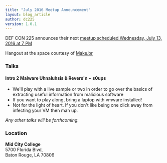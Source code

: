 ```yaml
---
title: "July 2016 Meetup Announcement"
layout: blog_article
author: dc225
version: 1.0.1
---
```


<script type="application/ld+json">
{
  "@context" : "http://schema.org",
  "@type" : "Event",
  "name" : "July 2016 Meetup Announcement",
  "startDate" : "2016-07-13",
  "location" : {
    "@type" : "Place",
    "name" : "Mid City College",
    "address" : {
      "@type" : "PostalAddress",
      "addressLocality" : "Baton Rouge",
      "addressRegion" : "Louisiana"
    }
  },
  "description" : "DC225 announces their July 2016 Meetup",
  "url" : "http://defcon225.org/blog/2016/july-2016-meetup-announcement.html"
}
</script>

DEF CON 225 announces their next [meetup scheduled Wednesday, July 13, 2016 at 7 PM](https://www.facebook.com/events/532322283621160/)

Hangout at the space courtesy of [Make.br](http://www.makebr.com)

### Talks

#### Intro 2 Malware Uhnaluhsis & Revers'n ~ s0ups
- We'll play with a live sample or two in order to go over the basics of extracting useful information from malicious software
- If you want to play along, bring a laptop with vmware installed!
- Not for the light of heart. If you don't like being one click away from infecting your VM then man up.

_Any other talks will be forthcoming._

### Location

**Mid City College**    
5700 Florida Blvd,  
Baton Rouge, LA 70806
